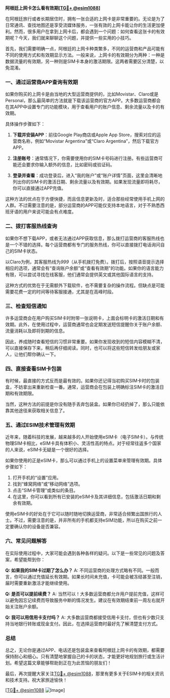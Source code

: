 **阿根廷上网卡怎么看有效期[[TG💪+ @esim1088](https://t.me/s/esim1088)]**

在阿根廷旅行或者长期居住时，拥有一张合适的上网卡是非常重要的。无论是为了日常通讯、查找地图还是享受流媒体服务，一张有效的上网卡能让你的生活更加便利。然而，很多用户在拿到上网卡后，都会遇到一个问题：如何查看这张卡的有效期呢？今天，我们就来聊聊这个问题，并提供一些实用的小技巧。

首先，我们需要明确一点，阿根廷的上网卡种类繁多，不同的运营商和产品可能有不同的使用方式和有效期显示方法。一般来说，上网卡的有效期分为两种：一种是数据流量的有效期，另一种则是SIM卡本身的激活期限。这两者需要区分清楚，以免混淆。

### **一、通过运营商APP查询有效期**

如果你购买的上网卡是由当地的大型运营商提供的，比如Movistar、Claro或是Personal，那么最简单的方法就是下载该运营商的官方APP。大多数运营商都会在其APP中设置专门的功能模块，用于查看用户的账户信息、剩余流量以及卡的有效期。

具体操作步骤如下：

1. **下载并安装APP**：前往Google Play商店或Apple App Store，搜索对应的运营商名称，例如“Movistar Argentina”或“Claro Argentina”，然后下载官方APP。
   
2. **注册账号**：通常情况下，你需要使用你的SIM卡号码进行注册。有些运营商可能还会要求你输入额外的信息，比如密码或验证码。

3. **登录并查看**：成功登录后，进入“我的账户”或“账户详情”页面，这里会清晰地列出你的SIM卡的激活日期、剩余流量以及有效期。如果发现流量即将耗尽，你可以直接通过APP充值。

这种方法的优点在于方便快捷，而且信息更新及时，适合那些经常使用手机上网的人群。不过需要注意的是，部分运营商的APP可能仅支持本地语言，对于不熟悉西班牙语的用户来说可能会有点难度。

### **二、拨打客服热线查询**

如果你不想下载APP，或者无法通过APP获取信息，那么拨打运营商的客服热线也是一个不错的选择。每个运营商都有专门的服务热线，你可以直接拨打电话询问自己的SIM卡状态。

以Claro为例，其客服热线为*999*（从手机拨打免费）。拨打后，按照语音提示选择相应的选项，通常会有“查询账户余额”或“查看有效期”的功能。如果你的语言能力有限，可以尝试寻找在线客服，他们通常会提供英文或其他国际语言的支持。

这种方式的优势在于无需额外下载软件，也不需要复杂的操作流程。但缺点是可能需要花费一定的时间等待客服接通，尤其是在高峰时段。

### **三、检查短信通知**

许多运营商会在用户购买SIM卡时附带一张说明卡，上面会标明卡的激活日期和有效期。此外，在使用过程中，运营商通常也会定期发送短信提醒你关于账户余额、流量消耗以及即将到期的信息。

因此，养成随时查看短信的习惯非常重要。如果你发现收到的短信内容模糊不清，可以直接保存下来，稍后再仔细阅读。同时，也可以将这些短信转发给朋友或家人，让他们帮你确认一下。

### **四、直接查看SIM卡包装**

有时候，最直接的方式反而是最有效的。如果你还记得当初购买SIM卡时的包装盒，不妨拿出来重新检查一番。通常，运营商会在包装上明确标注SIM卡的激活日期和有效期限。

当然，这种方法的前提是你没有随手丢弃包装盒。如果你已经扔掉了，那么只能依靠其他途径来获取相关信息了。

### **五、通过ESIM技术管理有效期**

近年来，随着科技的发展，越来越多的人开始使用eSIM卡（电子SIM卡）。与传统物理SIM卡相比，eSIM卡具有体积小、灵活性高的特点。对于经常往返多个国家的人来说，eSIM卡无疑是一个很好的选择。

如果你使用的正是eSIM卡，那么可以通过手机上的设置菜单来管理有效期。具体步骤如下：

1. 打开手机的“设置”应用。
2. 找到“蜂窝网络”或“移动网络”选项。
3. 点击“SIM卡管理”或类似的条目。
4. 在这里，你可以看到所有已安装的eSIM卡及其详细信息，包括激活日期和剩余有效期。

使用eSIM卡的好处在于它可以随时随地切换运营商，非常适合频繁出国旅行的人士。不过，需要注意的是，并非所有的手机都支持eSIM功能，所以在购买之前一定要确认你的设备是否兼容。

### **六、常见问题解答**

在实际使用过程中，大家可能会遇到各种各样的疑问。以下是一些常见的问题及答案，希望能帮到你：

**Q: 如果我的SIM卡过期了怎么办？**
A: 不同运营商的处理方式略有不同。一般而言，你可以通过充值延长有效期。如果长时间未充值，卡可能会被冻结甚至注销，届时需要重新激活才能继续使用。

**Q: 是否可以提前续费？**
A: 当然可以！大多数运营商都允许用户提前充值，这样可以避免因忘记续费而导致服务中断的情况发生。建议在有效期结束前一周左右就开始关注账户余额。

**Q: 我可以用信用卡支付吗？**
A: 大多数运营商都接受信用卡支付，但也有少数只支持当地银行转账或现金支付。因此，在选择运营商时最好先了解清楚支付方式。

### **总结**

总之，无论你是通过APP、电话还是包装盒来查看阿根廷上网卡的有效期，都需要保持耐心和细心。只有清楚地掌握自己的卡的状态，才能更好地规划旅行或生活计划。希望这篇文章能够帮助到正在为此苦恼的朋友们！

最后，再次提醒大家关注[TG💪+ @esim1088](https://t.me/s/esim1088)，那里有更多关于ESIM卡的相关资讯和技术支持。祝大家旅途愉快！

[[TG💪+ @esim1088](https://t.me/s/esim1088) ![Image](https://i.postimg.cc/4NQfJmqS/Snipaste-2025-05-13-00-14-12.png)]